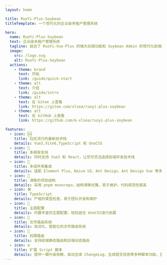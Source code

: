 ```yaml
---
layout: home

title: RuoYi-Plus-Soybean
titleTemplate: 一个现代化的企业级多租户管理系统

hero:
  name: RuoYi-Plus-Soybean
  text: 企业级多租户管理系统
  tagline: 结合了 RuoYi-Vue-Plus 的强大后端功能和 Soybean Admin 的现代化前端特性，为开发者提供了完整的企业管理解决方案。
  image:
    src: /logo.svg
    alt: RuoYi-Plus-Soybean
  actions:
    - theme: brand
      text: 开始
      link: /guide/quick-start
    - theme: alt
      text: 介绍
      link: /guide/intro
    - theme: alt
      text: 在 Gitee 上查看
      link: https://gitee.com/xlsea/ruoyi-plus-soybean
    - theme: alt
      text: 在 GitHub 上查看
      link: https://github.com/m-xlsea/ruoyi-plus-soybean

features:
  - icon: 🆕
    title: 社区流行的最新技术栈
    details: Vue3,Vite6,TypeScript 和 UnoCSS
  - icon: 🔄
    title: 多框架支持
    details: 同时支持 Vue3 和 React，让您可灵活选择前端开发技术栈
  - icon: 🎨
    title: 多组件库集成
    details: 适配 Element Plus、Naive UI、Ant Design、Ant Design Vue 等多种组件库，满足多样化 UI 需求。
  - icon: 🦋
    title: 清晰的项目结构
    details: 采用 pnpm monorepo，结构清晰优雅，易于维护。代码规范性极高
  - icon: 🛠️
    title: TypeScript
    details: 严格的类型检查，易于团队开发和维护
  - icon: 🔩
    title: 主题配置
    details: 内置丰富的主题配置，轻松结合 UnoCSS进行拓展
  - icon: 🔗
    title: 文件路由系统
    details: 自动化、智能化的文件路由系统
  - icon: 🔑
    title: 权限路由
    details: 支持前端静态路由和后端动态路由
  - icon: ⚙️
    title: 扩展 Script 脚本
    details: 提供一键升级依赖、自动生成 ChangeLog、生成提交信息等多种脚本功能，显著提升开发效率。
---
```


<script setup>
import {
  VPTeamPage,
  VPTeamPageTitle,
  VPTeamMembers,
  VPTeamPageSection
} from 'vitepress/theme';

const partners = [
  {
    avatar: 'https://avatars.githubusercontent.com/u/53625177?v=4',
    name: '马铃薯头',
    title: '作者',
    desc: 'RuoYi-Plus-Soybean 作者。',
    links: [
      { icon: 'gitee', link: 'https://gitee.com/xlsea' },
      { icon: 'github', link: 'https://github.com/m-xlsea' },
      {
        icon: {
          svg: '<svg xmlns="http://www.w3.org/2000/svg" width="32" height="32" viewBox="0 0 24 24"><!-- Icon from Tabler Icons by Paweł Kuna - https://github.com/tabler/tabler-icons/blob/master/LICENSE --><path fill="currentColor" d="m12.707 2.293l9 9c.63.63.184 1.707-.707 1.707h-1v6a3 3 0 0 1-3 3h-1v-7a3 3 0 0 0-2.824-2.995L13 12h-2a3 3 0 0 0-3 3v7H7a3 3 0 0 1-3-3v-6H3c-.89 0-1.337-1.077-.707-1.707l9-9a1 1 0 0 1 1.414 0M13 14a1 1 0 0 1 1 1v7h-4v-7a1 1 0 0 1 .883-.993L11 14z"/></svg>'
        },
        link: 'https://blog.xlsea.cn'
      }
    ]
  },
  {
    avatar: '	https://avatars.githubusercontent.com/u/83287379?v=4',
    name: 'Elio-An',
    title: '作者',
    desc: 'RuoYi-Plus-Soybean 作者。',
    links: [
      { icon: 'gitee', link: 'https://gitee.com/elio-an' },
      { icon: 'github', link: 'https://github.com/Elio-An' },
      {
        icon: {
          svg: '<svg xmlns="http://www.w3.org/2000/svg" width="32" height="32" viewBox="0 0 24 24"><!-- Icon from Tabler Icons by Paweł Kuna - https://github.com/tabler/tabler-icons/blob/master/LICENSE --><path fill="currentColor" d="m12.707 2.293l9 9c.63.63.184 1.707-.707 1.707h-1v6a3 3 0 0 1-3 3h-1v-7a3 3 0 0 0-2.824-2.995L13 12h-2a3 3 0 0 0-3 3v7H7a3 3 0 0 1-3-3v-6H3c-.89 0-1.337-1.077-.707-1.707l9-9a1 1 0 0 1 1.414 0M13 14a1 1 0 0 1 1 1v7h-4v-7a1 1 0 0 1 .883-.993L11 14z"/></svg>'
        },
        link: 'https://www.annlcc.cn'
      }
    ]
  }
]
</script>

<VPTeamPage>
  <VPTeamPageTitle>
    <template #title>RuoYi-Plus-Soybean 团队</template>
  </VPTeamPageTitle>
  <VPTeamPageSection>
    <template #members>
      <VPTeamMembers size="small" :members="partners" />
    </template>
  </VPTeamPageSection>
</VPTeamPage>
